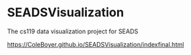 # SEADSVisualization
The cs119 data visualization project for SEADS

 https://ColeBoyer.github.io/SEADSVisualization/indexfinal.html
